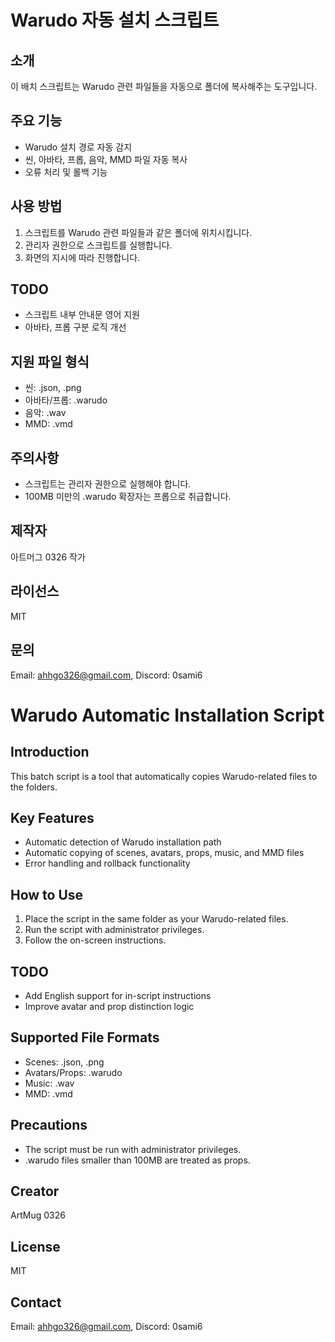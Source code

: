 # Warudo 자동 설치 스크립트

## 소개
이 배치 스크립트는 Warudo 관련 파일들을 자동으로 폴더에 복사해주는 도구입니다.

## 주요 기능
- Warudo 설치 경로 자동 감지
- 씬, 아바타, 프롭, 음악, MMD 파일 자동 복사
- 오류 처리 및 롤백 기능

## 사용 방법
1. 스크립트를 Warudo 관련 파일들과 같은 폴더에 위치시킵니다.
2. 관리자 권한으로 스크립트를 실행합니다.
3. 화면의 지시에 따라 진행합니다.

## TODO
- 스크립트 내부 안내문 영어 지원
- 아바타, 프롭 구분 로직 개선

## 지원 파일 형식
- 씬: .json, .png
- 아바타/프롭: .warudo
- 음악: .wav
- MMD: .vmd

## 주의사항
- 스크립트는 관리자 권한으로 실행해야 합니다.
- 100MB 미만의 .warudo 확장자는 프롭으로 취급합니다.

## 제작자
아트머그 0326 작가

## 라이선스
MIT

## 문의
Email: ahhgo326@gmail.com, Discord: 0sami6

# Warudo Automatic Installation Script

## Introduction
This batch script is a tool that automatically copies Warudo-related files to the folders.

## Key Features
- Automatic detection of Warudo installation path
- Automatic copying of scenes, avatars, props, music, and MMD files
- Error handling and rollback functionality

## How to Use
1. Place the script in the same folder as your Warudo-related files.
2. Run the script with administrator privileges.
3. Follow the on-screen instructions.

## TODO
- Add English support for in-script instructions
- Improve avatar and prop distinction logic

## Supported File Formats
- Scenes: .json, .png
- Avatars/Props: .warudo
- Music: .wav
- MMD: .vmd

## Precautions
- The script must be run with administrator privileges.
- .warudo files smaller than 100MB are treated as props.

## Creator
ArtMug 0326

## License
MIT

## Contact
Email: ahhgo326@gmail.com, Discord: 0sami6
